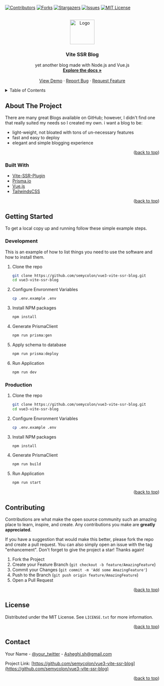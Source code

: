 <div id="top"></div>

<!-- PROJECT SHIELDS -->
<!--
*** I'm using markdown "reference style" links for readability.
*** Reference links are enclosed in brackets [ ] instead of parentheses ( ).
*** See the bottom of this document for the declaration of the reference variables
*** for contributors-url, forks-url, etc. This is an optional, concise syntax you may use.
*** https://www.markdownguide.org/basic-syntax/#reference-style-links
-->
[![Contributors][contributors-shield]][contributors-url]
[![Forks][forks-shield]][forks-url]
[![Stargazers][stars-shield]][stars-url]
[![Issues][issues-shield]][issues-url]
[![MIT License][license-shield]][license-url]

[//]: # ([![LinkedIn][linkedin-shield]][linkedin-url])



<!-- PROJECT LOGO -->
<br />
<div align="center">
  <a href="https://github.com/semycolon/vue3-vite-ssr-blog">
    <img src="https://raw.githubusercontent.com/semycolon/vue3-vite-ssr-blog/master/assets/icons/logo.svg" alt="Logo" width="80" height="80">
  </a>

<h3 align="center">Vite SSR Blog</h3>

  <p align="center">
    yet another blog made with Node.js and Vue.js
    <br />
    <a href="https://github.com/semycolon/vue3-vite-ssr-blog/tree/master/docs"><strong>Explore the docs »</strong></a>
    <br />
    <br />
    <a href="https://codeify.ir/">View Demo</a>
    ·
    <a href="https://github.com/semycolon/vue3-vite-ssr-blog/issues">Report Bug</a>
    ·
    <a href="https://github.com/semycolon/vue3-vite-ssr-blog/issues">Request Feature</a>
  </p>
</div>



<!-- TABLE OF CONTENTS -->
<details>
  <summary>Table of Contents</summary>
  <ol>
    <li>
      <a href="#about-the-project">About The Project</a>
      <ul>
        <li><a href="#built-with">Built With</a></li>
      </ul>
    </li>
    <li>
      <a href="#getting-started">Getting Started</a>
      <ul>
        <li><a href="#prerequisites">Prerequisites</a></li>
        <li><a href="#installation">Installation</a></li>
      </ul>
    </li>
    <li><a href="#usage">Usage</a></li>
    <li><a href="#roadmap">Roadmap</a></li>
    <li><a href="#contributing">Contributing</a></li>
    <li><a href="#license">License</a></li>
    <li><a href="#contact">Contact</a></li>
    <li><a href="#acknowledgments">Acknowledgments</a></li>
  </ol>
</details>



<!-- ABOUT THE PROJECT -->
## About The Project

<!-- [![Product Name Screen Shot][product-screenshot]](https://image.thum.io/get/maxAge/12/width/700/height/500https://codeify.ir) -->

There are many great Blogs available on GitHub; however, 
I didn't find one that really suited my needs so I created my own.
i want a blog to be:
- light-weight, not bloated with tons of un-necessary features
- fast and easy to deploy
- elegant and simple blogging experience


<p align="right">(<a href="#top">back to top</a>)</p>



### Built With

* [Vite-SSR-Plugin](https://vite-plugin-ssr.com/)
* [Prisma.io](https://www.prisma.io/)
* [Vue.js](https://vuejs.org/)
* [TailwindsCSS](https://vuejs.org/)

<p align="right">(<a href="#top">back to top</a>)</p>



<!-- GETTING STARTED -->
## Getting Started
To get a local copy up and running follow these simple example steps.

### Development

This is an example of how to list things you need to use the software and how to install them.
1. Clone the repo
   ```sh
   git clone https://github.com/semycolon/vue3-vite-ssr-blog.git
   cd vue3-vite-ssr-blog
   ```

2. Configure Envronment Variables 
   ```sh
   cp .env.example .env
   ```
3. Install NPM packages
   ```sh
   npm install
   ```
4. Generate PrismaClient
   ```sh
   npm run prisma:gen
   ```
5. Apply schema to database
   ```sh
   npm run prisma:deploy
   ```
5. Run Application
   ```sh
   npm run dev
   ```
   
   
### Production

1. Clone the repo
   ```sh
   git clone https://github.com/semycolon/vue3-vite-ssr-blog.git
   cd vue3-vite-ssr-blog
   ```
2. Configure Envronment Variables 
   ```sh
   cp .env.example .env
   ```
3. Install NPM packages
   ```sh
   npm install
   ```
4. Generate PrismaClient
   ```sh
   npm run build
   ```
5. Run Application
   ```sh
   npm run start
   ```

<p align="right">(<a href="#top">back to top</a>)</p>



<!-- CONTRIBUTING -->
## Contributing

Contributions are what make the open source community such an amazing place to learn, inspire, and create. Any contributions you make are **greatly appreciated**.

If you have a suggestion that would make this better, please fork the repo and create a pull request. You can also simply open an issue with the tag "enhancement".
Don't forget to give the project a star! Thanks again!

1. Fork the Project
2. Create your Feature Branch (`git checkout -b feature/AmazingFeature`)
3. Commit your Changes (`git commit -m 'Add some AmazingFeature'`)
4. Push to the Branch (`git push origin feature/AmazingFeature`)
5. Open a Pull Request

<p align="right">(<a href="#top">back to top</a>)</p>



<!-- LICENSE -->
## License

Distributed under the MIT License. See `LICENSE.txt` for more information.

<p align="right">(<a href="#top">back to top</a>)</p>



<!-- CONTACT -->
## Contact

Your Name - [@your_twitter](https://twitter.com/codeify_ir) - Asheghi.sh@gmail.com

Project Link: [https://github.com/semycolon/vue3-vite-ssr-blog](https://github.com/semycolon/vue3-vite-ssr-blog)

<p align="right">(<a href="#top">back to top</a>)</p>



[//]: # (<!-- ACKNOWLEDGMENTS -->)

[//]: # (## Acknowledgments)

[//]: # ()
[//]: # (Use this space to list resources you find helpful and would like to give credit to. I've included a few of my favorites to kick things off!)

[//]: # ()
[//]: # (* [Choose an Open Source License]&#40;https://choosealicense.com&#41;)

[//]: # (* [GitHub Emoji Cheat Sheet]&#40;https://www.webpagefx.com/tools/emoji-cheat-sheet&#41;)

[//]: # (* [Malven's Flexbox Cheatsheet]&#40;https://flexbox.malven.co/&#41;)

[//]: # (* [Malven's Grid Cheatsheet]&#40;https://grid.malven.co/&#41;)

[//]: # (* [Img Shields]&#40;https://shields.io&#41;)

[//]: # (* [GitHub Pages]&#40;https://pages.github.com&#41;)

[//]: # (* [Font Awesome]&#40;https://fontawesome.com&#41;)

[//]: # (* [React Icons]&#40;https://react-icons.github.io/react-icons/search&#41;)

[//]: # ()
[//]: # (<p align="right">&#40;<a href="#top">back to top</a>&#41;</p>)



<!-- MARKDOWN LINKS & IMAGES -->
<!-- https://www.markdownguide.org/basic-syntax/#reference-style-links -->
[contributors-shield]: https://img.shields.io/github/contributors/semycolon/vue3-vite-ssr-blog.svg?style=for-the-badge
[contributors-url]: https://github.com/semycolon/vue3-vite-ssr-blog/graphs/contributors
[forks-shield]: https://img.shields.io/github/forks/semycolon/vue3-vite-ssr-blog.svg?style=for-the-badge
[forks-url]: https://github.com/semycolon/vue3-vite-ssr-blog/network/members
[stars-shield]: https://img.shields.io/github/stars/semycolon/vue3-vite-ssr-blog.svg?style=for-the-badge
[stars-url]: https://github.com/semycolon/vue3-vite-ssr-blog/stargazers
[issues-shield]: https://img.shields.io/github/issues/semycolon/vue3-vite-ssr-blog.svg?style=for-the-badge
[issues-url]: https://github.com/semycolon/vue3-vite-ssr-blog/issues
[license-shield]: https://img.shields.io/github/license/semycolon/vue3-vite-ssr-blog.svg?style=for-the-badge
[license-url]: https://github.com/semycolon/vue3-vite-ssr-blog/blob/master/LICENSE.txt
[linkedin-shield]: https://img.shields.io/badge/-LinkedIn-black.svg?style=for-the-badge&logo=linkedin&colorB=555
[linkedin-url]: https://linkedin.com
[product-screenshot]: images/screenshot.png
